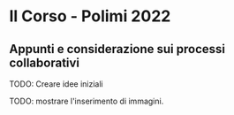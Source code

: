 # Il Corso - Polimi 2022

## Appunti e considerazione sui processi collaborativi

TODO: Creare idee iniziali

TODO: mostrare l'inserimento di immagini.

